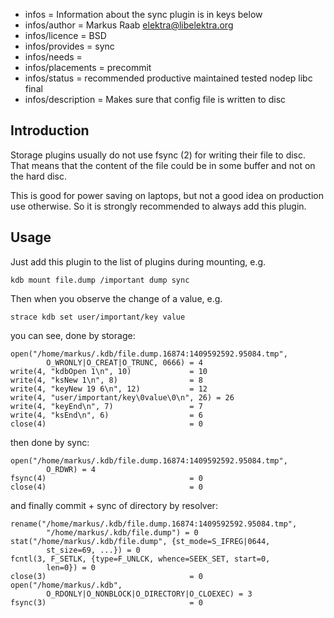 - infos = Information about the sync plugin is in keys below
- infos/author = Markus Raab <elektra@libelektra.org>
- infos/licence = BSD
- infos/provides = sync
- infos/needs =
- infos/placements = precommit
- infos/status = recommended productive maintained tested nodep libc final
- infos/description = Makes sure that config file is written to disc

## Introduction

Storage plugins usually do not use fsync (2) for writing their file
to disc. That means that the content of the file could be in some
buffer and not on the hard disc.

This is good for power saving on laptops, but not a good idea on
production use otherwise. So it is strongly recommended to always
add this plugin.

## Usage

Just add this plugin to the list of plugins during mounting, e.g.

    kdb mount file.dump /important dump sync

Then when you observe the change of a value, e.g.

    strace kdb set user/important/key value

you can see, done by storage:

    open("/home/markus/.kdb/file.dump.16874:1409592592.95084.tmp",
            O_WRONLY|O_CREAT|O_TRUNC, 0666) = 4
    write(4, "kdbOpen 1\n", 10)             = 10
    write(4, "ksNew 1\n", 8)                = 8
    write(4, "keyNew 19 6\n", 12)           = 12
    write(4, "user/important/key\0value\0\n", 26) = 26
    write(4, "keyEnd\n", 7)                 = 7
    write(4, "ksEnd\n", 6)                  = 6
    close(4)                                = 0

then done by sync:

    open("/home/markus/.kdb/file.dump.16874:1409592592.95084.tmp",
            O_RDWR) = 4
    fsync(4)                                = 0
    close(4)                                = 0

and finally commit + sync of directory by resolver:

    rename("/home/markus/.kdb/file.dump.16874:1409592592.95084.tmp",
            "/home/markus/.kdb/file.dump") = 0
    stat("/home/markus/.kdb/file.dump", {st_mode=S_IFREG|0644,
            st_size=69, ...}) = 0
    fcntl(3, F_SETLK, {type=F_UNLCK, whence=SEEK_SET, start=0,
            len=0}) = 0
    close(3)                                = 0
    open("/home/markus/.kdb",
            O_RDONLY|O_NONBLOCK|O_DIRECTORY|O_CLOEXEC) = 3
    fsync(3)                                = 0
